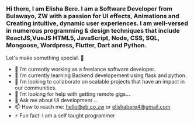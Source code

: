 ### Hi there, I am Elisha Bere. I am a Software Developer from Bulawayo, ZW with a passion for UI effects, Animations and Creating intuitive, dynamic user experiences. I am well-versed in numerous programming & design techniques that include ReactJS,VueJS HTML5, JavaScript, Node, CSS, SQL, Mongoose, Wordpress, Flutter, Dart and Python.

Let's make something special. 👋

- 🔭 I’m currently working as a freelance software developer.
- 🌱 I’m currently learning Backend developement using flask and python.
- 👯 I’m looking to collaborate on scalable projects that have an impact in our communities.
- 🤔 I’m looking for help with getting remote gigs...
- 💬 Ask me about UI development ...
- 📫 How to reach me: hello@eb.co.zw or elishabere4@gmail.com
- ⚡ Fun fact: I am a self taught programmer

